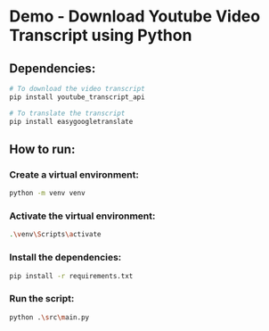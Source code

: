 # Demo - Download Youtube Video Transcript using Python

## Dependencies:

```bash
# To download the video transcript
pip install youtube_transcript_api

# To translate the transcript
pip install easygoogletranslate
```



## How to run:


### Create a virtual environment:

```bash
python -m venv venv
```


### Activate the virtual environment:

```bash
.\venv\Scripts\activate
```

### Install the dependencies:

```bash
pip install -r requirements.txt
```


### Run the script:

```bash
python .\src\main.py
```
